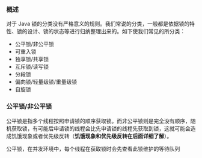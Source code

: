 ### 概述 ###

对于 Java 锁的分类没有严格意义的规则。我们常说的分类，一般都是依据锁的特性、锁的设计、锁的状态等进行归纳整理出来的。如下使我们常见的所分类：
+ 公平锁/非公平锁
+  可重入锁
+ 独享锁/共享锁
+ 互斥锁/读写锁
+ 分段锁
+ 偏向锁/轻量级锁/重量级锁
+ 自旋锁

### 公平锁/非公平锁 ###
公平锁是指多个线程按照申请锁的顺序获取锁。而非公平锁则是完全没有顺序，随机获取锁，有可能后申请锁的线程会比先申请锁的线程先获取到锁，这就可能会造成饥饿现象或者优先级反转（**饥饿现象和优先级反转在后面详细了解**）。

公平锁，在并发环境中，每个线程在获取锁时会先查看此锁维护的等待队列